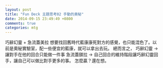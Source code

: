 ```yaml
---
layout: post
title: "Fun Deck 主題思考02 手動的奧秘"
date: 2014-09-15 23:49:49 +0800
comments: true
categories: mtg
---
```


巧辭幻靈 + 急流蓋美拉
想要找回舊時代藍康康死對方的感覺，也只能混色了。以前是奧秘實驗室，配一些便宜的藍康，就可以拿出去玩。
總而言之，
巧辭幻靈 -> 讓對手在他的回合只能做一件事
急流蓋鎂拉 -> 自己回合的維持階段讓巧辭幻靈回手，讓自己可以做比對手更多的事。
怎麼贏？還在想。